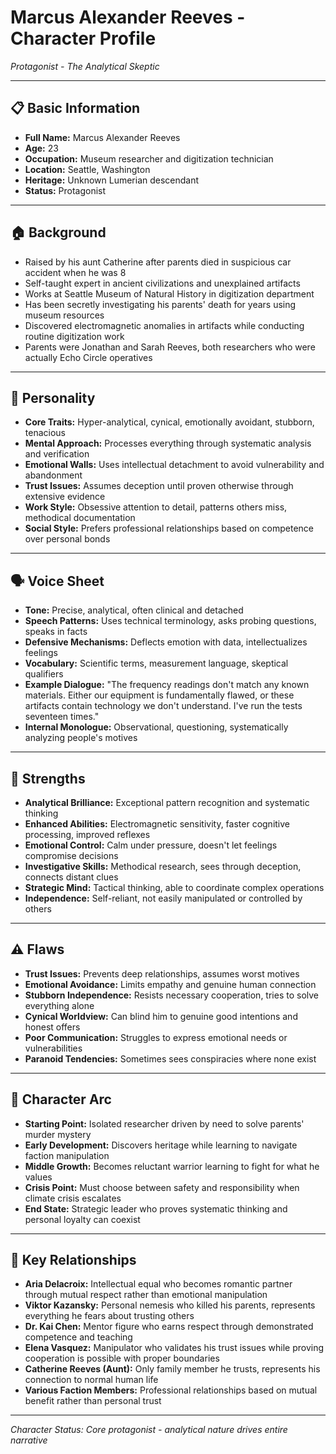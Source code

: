 # Marcus Alexander Reeves - Character Profile

*Protagonist - The Analytical Skeptic*

---

## 📋 **Basic Information**
- **Full Name:** Marcus Alexander Reeves
- **Age:** 23
- **Occupation:** Museum researcher and digitization technician
- **Location:** Seattle, Washington
- **Heritage:** Unknown Lumerian descendant
- **Status:** Protagonist

---

## 🏠 **Background**
- Raised by his aunt Catherine after parents died in suspicious car accident when he was 8
- Self-taught expert in ancient civilizations and unexplained artifacts
- Works at Seattle Museum of Natural History in digitization department
- Has been secretly investigating his parents' death for years using museum resources
- Discovered electromagnetic anomalies in artifacts while conducting routine digitization work
- Parents were Jonathan and Sarah Reeves, both researchers who were actually Echo Circle operatives

---

## 🧠 **Personality**
- **Core Traits:** Hyper-analytical, cynical, emotionally avoidant, stubborn, tenacious
- **Mental Approach:** Processes everything through systematic analysis and verification
- **Emotional Walls:** Uses intellectual detachment to avoid vulnerability and abandonment
- **Trust Issues:** Assumes deception until proven otherwise through extensive evidence
- **Work Style:** Obsessive attention to detail, patterns others miss, methodical documentation
- **Social Style:** Prefers professional relationships based on competence over personal bonds

---

## 🗣️ **Voice Sheet**
- **Tone:** Precise, analytical, often clinical and detached
- **Speech Patterns:** Uses technical terminology, asks probing questions, speaks in facts
- **Defensive Mechanisms:** Deflects emotion with data, intellectualizes feelings
- **Vocabulary:** Scientific terms, measurement language, skeptical qualifiers
- **Example Dialogue:** "The frequency readings don't match any known materials. Either our equipment is fundamentally flawed, or these artifacts contain technology we don't understand. I've run the tests seventeen times."
- **Internal Monologue:** Observational, questioning, systematically analyzing people's motives

---

## 💪 **Strengths**
- **Analytical Brilliance:** Exceptional pattern recognition and systematic thinking
- **Enhanced Abilities:** Electromagnetic sensitivity, faster cognitive processing, improved reflexes
- **Emotional Control:** Calm under pressure, doesn't let feelings compromise decisions
- **Investigative Skills:** Methodical research, sees through deception, connects distant clues
- **Strategic Mind:** Tactical thinking, able to coordinate complex operations
- **Independence:** Self-reliant, not easily manipulated or controlled by others

---

## ⚠️ **Flaws**
- **Trust Issues:** Prevents deep relationships, assumes worst motives
- **Emotional Avoidance:** Limits empathy and genuine human connection
- **Stubborn Independence:** Resists necessary cooperation, tries to solve everything alone
- **Cynical Worldview:** Can blind him to genuine good intentions and honest offers
- **Poor Communication:** Struggles to express emotional needs or vulnerabilities
- **Paranoid Tendencies:** Sometimes sees conspiracies where none exist

---

## 🔄 **Character Arc**
- **Starting Point:** Isolated researcher driven by need to solve parents' murder mystery
- **Early Development:** Discovers heritage while learning to navigate faction manipulation
- **Middle Growth:** Becomes reluctant warrior learning to fight for what he values
- **Crisis Point:** Must choose between safety and responsibility when climate crisis escalates
- **End State:** Strategic leader who proves systematic thinking and personal loyalty can coexist

---

## 💞 **Key Relationships**
- **Aria Delacroix:** Intellectual equal who becomes romantic partner through mutual respect rather than emotional manipulation
- **Viktor Kazansky:** Personal nemesis who killed his parents, represents everything he fears about trusting others
- **Dr. Kai Chen:** Mentor figure who earns respect through demonstrated competence and teaching
- **Elena Vasquez:** Manipulator who validates his trust issues while proving cooperation is possible with proper boundaries
- **Catherine Reeves (Aunt):** Only family member he trusts, represents his connection to normal human life
- **Various Faction Members:** Professional relationships based on mutual benefit rather than personal trust

---

*Character Status: Core protagonist - analytical nature drives entire narrative*